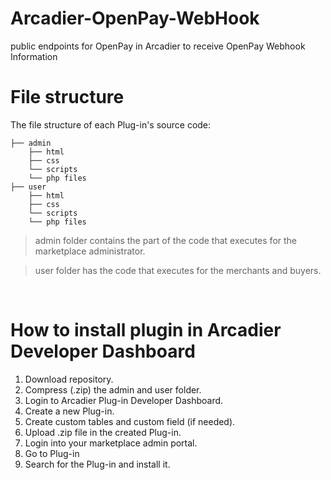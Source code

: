 # Arcadier-OpenPay-WebHook
public endpoints for OpenPay in Arcadier to receive OpenPay Webhook Information

# File structure
The file structure of each Plug-in's source code:

>
    ├── admin                    
        ├── html
        ├── css
        └── scripts                
        └── php files                
    ├── user                   
        ├── html
        ├── css
        └── scripts 
        └── php files 

> admin folder contains the part of the code that executes for the marketplace administrator. 

> user folder has the code that executes for the merchants and buyers.

<br>

# How to install plugin in Arcadier Developer Dashboard
1. Download repository.
2. Compress (.zip) the admin and user folder. 
3. Login to Arcadier Plug-in Developer Dashboard.
4. Create a new Plug-in.
5. Create custom tables and custom field (if needed).
6. Upload .zip file in the created Plug-in.
7. Login into your marketplace admin portal.
8. Go to Plug-in
9. Search for the Plug-in and install it.
